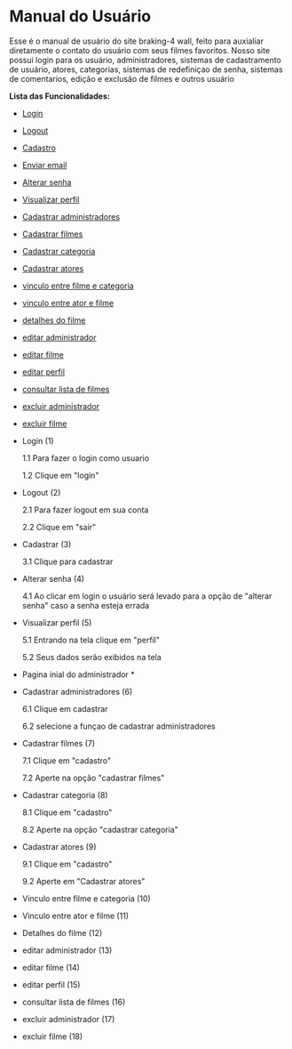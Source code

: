 # Manual do Usuário

Esse é o manual de usuário do site braking-4 wall, feito para auxialiar diretamente o contato do usuário com seus filmes favoritos. Nosso site possui login para os usuário, administradores, sistemas de cadastramento de usuário, atores, categorias, sistemas de redefiniçao de senha, sistemas de comentarios, edição e exclusão de filmes e outros usuário 


**Lista das Funcionalidades:**


 - [Login](#1-login)
 - [Logout](#lpgout)
 - [Cadastro](#cadastro)
 - [Enviar email](#enviaremail)
 - [Alterar senha](#alterarsenha)
 - [Visualizar perfil](#visualizarperfil)
 - [Cadastrar administradores](#cadastraradministradores)
 - [Cadastrar filmes](#cadastrarfilmes)
 - [Cadastrar categoria](#cadastrarcategoria)
 - [Cadastrar atores](#cadastraratores)
 - [vinculo entre filme e categoria](#vinculoatorecategoria)
 - [vinculo entre ator e filme](#vinculoatuaçoes)
 - [detalhes do filme](#detalhesdofilme)
 - [editar administrador](#editaradministrador)
 - [editar filme](#editarfilme)
 - [editar perfil](editarperfil#)
 - [consultar lista de filmes](#listadefilmes)
 - [excluir administrador](#excluiradministrador)
 - [excluir filme](#excluirfilme) 




- Login (1)  

  1.1 Para fazer o login como usuario 

  1.2 Clique em "login"
 
- Logout (2)

  2.1 Para fazer logout em sua conta 

  2.2 Clique em "sair"

- Cadastrar (3)

  3.1 Clique para cadastrar

- Alterar senha (4)

  4.1 Ao clicar em login o usuário será levado para a opção de "alterar senha" caso a senha esteja errada

- Visualizar perfil (5)

  5.1 Entrando na tela clique em "perfil"

  5.2 Seus dados serão exibidos na tela

- Pagina inial do administrador *

- Cadastrar administradores (6)

  6.1 Clique em cadastrar

  6.2 selecione a funçao de cadastrar administradores

- Cadastrar filmes (7)

  7.1 Clique em "cadastro"

  7.2 Aperte na opção "cadastrar filmes"

- Cadastrar categoria (8)

  8.1 Clique em "cadastro"

  8.2 Aperte na opção "cadastrar categoria"

- Cadastrar atores (9)

  9.1 Clique em "cadastro"

  9.2 Aperte em "Cadastrar atores"

- Vinculo entre filme e categoria (10)

- Vinculo entre ator e filme (11)

- Detalhes do filme (12)

- editar administrador (13)
  
- editar filme (14)

- editar perfil (15)

- consultar lista de filmes (16)

- excluir administrador (17)

- excluir filme (18)

